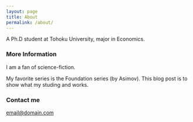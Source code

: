 ```yaml
---
layout: page
title: About
permalink: /about/
---
```


A Ph.D student at Tohoku University, major in Economics.

### More Information

I am a fan of science-fiction.

My favorite series is the Foundation series (by Asimov).
This blog post is to show what my studing and works.

### Contact me

[email@domain.com](mailto:email@domain.com)
